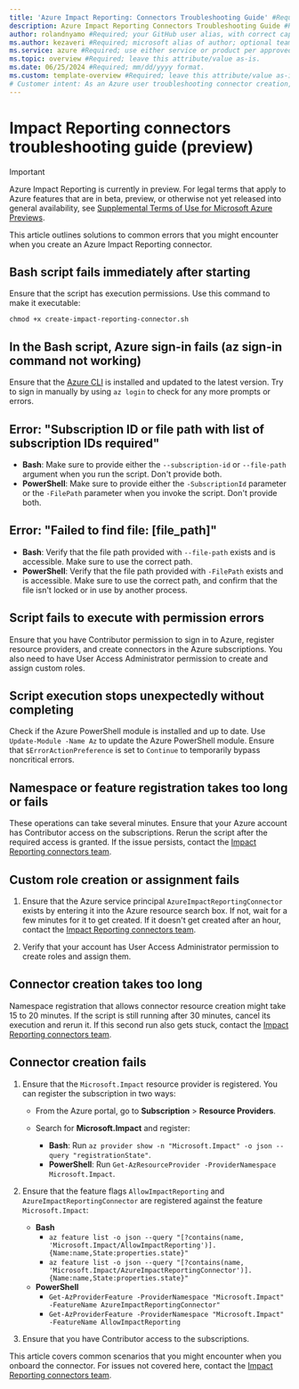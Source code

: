 ```yaml
---
title: 'Azure Impact Reporting: Connectors Troubleshooting Guide' #Required; page title is displayed in search results. Include the brand.
description: Azure Impact Reporting Connectors Troubleshooting Guide #Required; article description that is displayed in search results. 
author: rolandnyamo #Required; your GitHub user alias, with correct capitalization.
ms.author: kezaveri #Required; microsoft alias of author; optional team alias.
ms.service: azure #Required; use either service or product per approved list. 
ms.topic: overview #Required; leave this attribute/value as-is.
ms.date: 06/25/2024 #Required; mm/dd/yyyy format.
ms.custom: template-overview #Required; leave this attribute/value as-is.
# Customer intent: As an Azure user troubleshooting connector creation, I want guidance on solving common errors, so that I can successfully create and manage Impact Reporting Connectors without delays or issues.
---
```


# Impact Reporting connectors troubleshooting guide (preview)

> [!IMPORTANT]
> Azure Impact Reporting is currently in preview. For legal terms that apply to Azure features that are in beta, preview, or otherwise not yet released into general availability, see [Supplemental Terms of Use for Microsoft Azure Previews](https://azure.microsoft.com/support/legal/preview-supplemental-terms/).

This article outlines solutions to common errors that you might encounter when you create an Azure Impact Reporting connector.

## Bash script fails immediately after starting

Ensure that the script has execution permissions. Use this command to make it executable:

`chmod +x create-impact-reporting-connector.sh`

## In the Bash script, Azure sign-in fails (az sign-in command not working)

Ensure that the [Azure CLI](/cli/azure) is installed and updated to the latest version. Try to sign in manually by using `az login` to check for any more prompts or errors.

## Error: "Subscription ID or file path with list of subscription IDs required"

- **Bash**: Make sure to provide either the `--subscription-id` or `--file-path` argument when you run the script. Don't provide both. <br>
- **PowerShell**: Make sure to provide either the `-SubscriptionId` parameter or the `-FilePath` parameter when you invoke the script. Don't provide both.

## Error: "Failed to find file: [file_path]"

- **Bash**: Verify that the file path provided with `--file-path` exists and is accessible. Make sure to use the correct path. <br>
- **PowerShell**: Verify that the file path provided with `-FilePath` exists and is accessible. Make sure to use the correct path, and confirm that the file isn't locked or in use by another process.

## Script fails to execute with permission errors

Ensure that you have Contributor permission to sign in to Azure, register resource providers, and create connectors in the Azure subscriptions. You also need to have User Access Administrator permission to create and assign custom roles.

## Script execution stops unexpectedly without completing

Check if the Azure PowerShell module is installed and up to date. Use `Update-Module -Name Az` to update the Azure PowerShell module. Ensure that `$ErrorActionPreference` is set to `Continue` to temporarily bypass noncritical errors.

## Namespace or feature registration takes too long or fails

These operations can take several minutes. Ensure that your Azure account has Contributor access on the subscriptions. Rerun the script after the required access is granted. If the issue persists, contact the [Impact Reporting connectors team](mailto:impactrp-preview@microsoft.com).

## Custom role creation or assignment fails

1. Ensure that the Azure service principal `AzureImpactReportingConnector` exists by entering it into the Azure resource search box. If not, wait for a few minutes for it to get created. If it doesn't get created after an hour, contact the [Impact Reporting connectors team](mailto:impactrp-preview@microsoft.com).

1. Verify that your account has User Access Administrator permission to create roles and assign them.

## Connector creation takes too long

Namespace registration that allows connector resource creation might take 15 to 20 minutes. If the script is still running after 30 minutes, cancel its execution and rerun it. If this second run also gets stuck, contact the [Impact Reporting connectors team](mailto:impactrp-preview@microsoft.com).

## Connector creation fails

1. Ensure that the `Microsoft.Impact` resource provider is registered. You can register the subscription in two ways:

    - From the Azure portal, go to **Subscription** > **Resource Providers**.
    - Search for **Microsoft.Impact** and register:

       - **Bash**: Run `az provider show -n "Microsoft.Impact" -o json --query "registrationState"`.
       - **PowerShell**: Run `Get-AzResourceProvider -ProviderNamespace Microsoft.Impact`.

1. Ensure that the feature flags `AllowImpactReporting` and `AzureImpactReportingConnector` are registered against the feature `Microsoft.Impact`:

    - **Bash**
        - `az feature list -o json --query "[?contains(name, 'Microsoft.Impact/AllowImpactReporting')].{Name:name,State:properties.state}"`
        - `az feature list -o json --query "[?contains(name, 'Microsoft.Impact/AzureImpactReportingConnector')].{Name:name,State:properties.state}"` <br>
    - **PowerShell**
        - `Get-AzProviderFeature -ProviderNamespace "Microsoft.Impact" -FeatureName AzureImpactReportingConnector"`
        - `Get-AzProviderFeature -ProviderNamespace "Microsoft.Impact" -FeatureName AllowImpactReporting` <br>
1. Ensure that you have Contributor access to the subscriptions.

This article covers common scenarios that you might encounter when you onboard the connector. For issues not covered here, contact the [Impact Reporting connectors team](mailto:impactrp-preview@microsoft.com).
